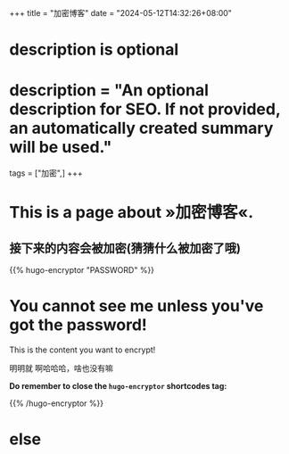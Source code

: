 +++
title = "加密博客"
date = "2024-05-12T14:32:26+08:00"

#
# description is optional
#
# description = "An optional description for SEO. If not provided, an automatically created summary will be used."

tags = ["加密",]
+++



# This is a page about »加密博客«.

## 接下来的内容会被加密(猜猜什么被加密了哦)

{{% hugo-encryptor "PASSWORD" %}}

# You cannot see me unless you've got the password!

This is the content you want to encrypt!

明明就 啊哈哈哈，啥也没有嘛


**Do remember to close the `hugo-encryptor` shortcodes tag:**

{{% /hugo-encryptor %}}

# else